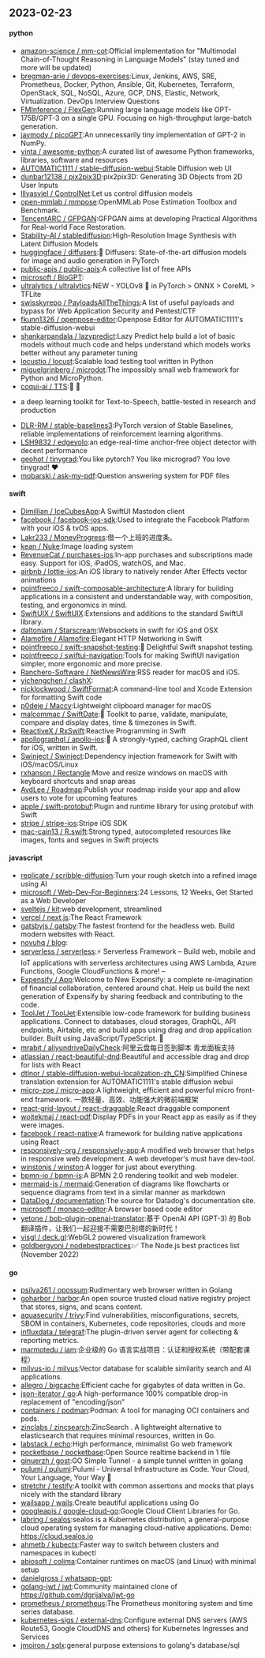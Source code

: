 ## 2023-02-23

#### python
* [amazon-science / mm-cot](https://github.com/amazon-science/mm-cot):Official implementation for "Multimodal Chain-of-Thought Reasoning in Language Models" (stay tuned and more will be updated)
* [bregman-arie / devops-exercises](https://github.com/bregman-arie/devops-exercises):Linux, Jenkins, AWS, SRE, Prometheus, Docker, Python, Ansible, Git, Kubernetes, Terraform, OpenStack, SQL, NoSQL, Azure, GCP, DNS, Elastic, Network, Virtualization. DevOps Interview Questions
* [FMInference / FlexGen](https://github.com/FMInference/FlexGen):Running large language models like OPT-175B/GPT-3 on a single GPU. Focusing on high-throughput large-batch generation.
* [jaymody / picoGPT](https://github.com/jaymody/picoGPT):An unnecessarily tiny implementation of GPT-2 in NumPy.
* [vinta / awesome-python](https://github.com/vinta/awesome-python):A curated list of awesome Python frameworks, libraries, software and resources
* [AUTOMATIC1111 / stable-diffusion-webui](https://github.com/AUTOMATIC1111/stable-diffusion-webui):Stable Diffusion web UI
* [dunbar12138 / pix2pix3D](https://github.com/dunbar12138/pix2pix3D):pix2pix3D: Generating 3D Objects from 2D User Inputs
* [lllyasviel / ControlNet](https://github.com/lllyasviel/ControlNet):Let us control diffusion models
* [open-mmlab / mmpose](https://github.com/open-mmlab/mmpose):OpenMMLab Pose Estimation Toolbox and Benchmark.
* [TencentARC / GFPGAN](https://github.com/TencentARC/GFPGAN):GFPGAN aims at developing Practical Algorithms for Real-world Face Restoration.
* [Stability-AI / stablediffusion](https://github.com/Stability-AI/stablediffusion):High-Resolution Image Synthesis with Latent Diffusion Models
* [huggingface / diffusers](https://github.com/huggingface/diffusers):🤗
Diffusers: State-of-the-art diffusion models for image and audio generation in PyTorch
* [public-apis / public-apis](https://github.com/public-apis/public-apis):A collective list of free APIs
* [microsoft / BioGPT](https://github.com/microsoft/BioGPT):
* [ultralytics / ultralytics](https://github.com/ultralytics/ultralytics):NEW - YOLOv8
🚀
in PyTorch > ONNX > CoreML > TFLite
* [swisskyrepo / PayloadsAllTheThings](https://github.com/swisskyrepo/PayloadsAllTheThings):A list of useful payloads and bypass for Web Application Security and Pentest/CTF
* [fkunn1326 / openpose-editor](https://github.com/fkunn1326/openpose-editor):Openpose Editor for AUTOMATIC1111's stable-diffusion-webui
* [shankarpandala / lazypredict](https://github.com/shankarpandala/lazypredict):Lazy Predict help build a lot of basic models without much code and helps understand which models works better without any parameter tuning
* [locustio / locust](https://github.com/locustio/locust):Scalable load testing tool written in Python
* [miguelgrinberg / microdot](https://github.com/miguelgrinberg/microdot):The impossibly small web framework for Python and MicroPython.
* [coqui-ai / TTS](https://github.com/coqui-ai/TTS):🐸
💬
- a deep learning toolkit for Text-to-Speech, battle-tested in research and production
* [DLR-RM / stable-baselines3](https://github.com/DLR-RM/stable-baselines3):PyTorch version of Stable Baselines, reliable implementations of reinforcement learning algorithms.
* [LSH9832 / edgeyolo](https://github.com/LSH9832/edgeyolo):an edge-real-time anchor-free object detector with decent performance
* [geohot / tinygrad](https://github.com/geohot/tinygrad):You like pytorch? You like micrograd? You love tinygrad!
❤️
* [mobarski / ask-my-pdf](https://github.com/mobarski/ask-my-pdf):Question answering system for PDF files

#### swift
* [Dimillian / IceCubesApp](https://github.com/Dimillian/IceCubesApp):A SwiftUI Mastodon client
* [facebook / facebook-ios-sdk](https://github.com/facebook/facebook-ios-sdk):Used to integrate the Facebook Platform with your iOS & tvOS apps.
* [Lakr233 / MoneyProgress](https://github.com/Lakr233/MoneyProgress):借一个上班的进度条。
* [kean / Nuke](https://github.com/kean/Nuke):Image loading system
* [RevenueCat / purchases-ios](https://github.com/RevenueCat/purchases-ios):In-app purchases and subscriptions made easy. Support for iOS, iPadOS, watchOS, and Mac.
* [airbnb / lottie-ios](https://github.com/airbnb/lottie-ios):An iOS library to natively render After Effects vector animations
* [pointfreeco / swift-composable-architecture](https://github.com/pointfreeco/swift-composable-architecture):A library for building applications in a consistent and understandable way, with composition, testing, and ergonomics in mind.
* [SwiftUIX / SwiftUIX](https://github.com/SwiftUIX/SwiftUIX):Extensions and additions to the standard SwiftUI library.
* [daltoniam / Starscream](https://github.com/daltoniam/Starscream):Websockets in swift for iOS and OSX
* [Alamofire / Alamofire](https://github.com/Alamofire/Alamofire):Elegant HTTP Networking in Swift
* [pointfreeco / swift-snapshot-testing](https://github.com/pointfreeco/swift-snapshot-testing):📸
Delightful Swift snapshot testing.
* [pointfreeco / swiftui-navigation](https://github.com/pointfreeco/swiftui-navigation):Tools for making SwiftUI navigation simpler, more ergonomic and more precise.
* [Ranchero-Software / NetNewsWire](https://github.com/Ranchero-Software/NetNewsWire):RSS reader for macOS and iOS.
* [yichengchen / clashX](https://github.com/yichengchen/clashX):
* [nicklockwood / SwiftFormat](https://github.com/nicklockwood/SwiftFormat):A command-line tool and Xcode Extension for formatting Swift code
* [p0deje / Maccy](https://github.com/p0deje/Maccy):Lightweight clipboard manager for macOS
* [malcommac / SwiftDate](https://github.com/malcommac/SwiftDate):🐔
Toolkit to parse, validate, manipulate, compare and display dates, time & timezones in Swift.
* [ReactiveX / RxSwift](https://github.com/ReactiveX/RxSwift):Reactive Programming in Swift
* [apollographql / apollo-ios](https://github.com/apollographql/apollo-ios):📱
A strongly-typed, caching GraphQL client for iOS, written in Swift.
* [Swinject / Swinject](https://github.com/Swinject/Swinject):Dependency injection framework for Swift with iOS/macOS/Linux
* [rxhanson / Rectangle](https://github.com/rxhanson/Rectangle):Move and resize windows on macOS with keyboard shortcuts and snap areas
* [AvdLee / Roadmap](https://github.com/AvdLee/Roadmap):Publish your roadmap inside your app and allow users to vote for upcoming features
* [apple / swift-protobuf](https://github.com/apple/swift-protobuf):Plugin and runtime library for using protobuf with Swift
* [stripe / stripe-ios](https://github.com/stripe/stripe-ios):Stripe iOS SDK
* [mac-cain13 / R.swift](https://github.com/mac-cain13/R.swift):Strong typed, autocompleted resources like images, fonts and segues in Swift projects

#### javascript
* [replicate / scribble-diffusion](https://github.com/replicate/scribble-diffusion):Turn your rough sketch into a refined image using AI
* [microsoft / Web-Dev-For-Beginners](https://github.com/microsoft/Web-Dev-For-Beginners):24 Lessons, 12 Weeks, Get Started as a Web Developer
* [sveltejs / kit](https://github.com/sveltejs/kit):web development, streamlined
* [vercel / next.js](https://github.com/vercel/next.js):The React Framework
* [gatsbyjs / gatsby](https://github.com/gatsbyjs/gatsby):The fastest frontend for the headless web. Build modern websites with React.
* [novuhq / blog](https://github.com/novuhq/blog):
* [serverless / serverless](https://github.com/serverless/serverless):⚡
Serverless Framework – Build web, mobile and IoT applications with serverless architectures using AWS Lambda, Azure Functions, Google CloudFunctions & more! –
* [Expensify / App](https://github.com/Expensify/App):Welcome to New Expensify: a complete re-imagination of financial collaboration, centered around chat. Help us build the next generation of Expensify by sharing feedback and contributing to the code.
* [ToolJet / ToolJet](https://github.com/ToolJet/ToolJet):Extensible low-code framework for building business applications. Connect to databases, cloud storages, GraphQL, API endpoints, Airtable, etc and build apps using drag and drop application builder. Built using JavaScript/TypeScript.
🚀
* [mrabit / aliyundriveDailyCheck](https://github.com/mrabit/aliyundriveDailyCheck):阿里云盘每日签到脚本 青龙面板支持
* [atlassian / react-beautiful-dnd](https://github.com/atlassian/react-beautiful-dnd):Beautiful and accessible drag and drop for lists with React
* [dtlnor / stable-diffusion-webui-localization-zh_CN](https://github.com/dtlnor/stable-diffusion-webui-localization-zh_CN):Simplified Chinese translation extension for AUTOMATIC1111's stable diffusion webui
* [micro-zoe / micro-app](https://github.com/micro-zoe/micro-app):A lightweight, efficient and powerful micro front-end framework. 一款轻量、高效、功能强大的微前端框架
* [react-grid-layout / react-draggable](https://github.com/react-grid-layout/react-draggable):React draggable component
* [wojtekmaj / react-pdf](https://github.com/wojtekmaj/react-pdf):Display PDFs in your React app as easily as if they were images.
* [facebook / react-native](https://github.com/facebook/react-native):A framework for building native applications using React
* [responsively-org / responsively-app](https://github.com/responsively-org/responsively-app):A modified web browser that helps in responsive web development. A web developer's must have dev-tool.
* [winstonjs / winston](https://github.com/winstonjs/winston):A logger for just about everything.
* [bpmn-io / bpmn-js](https://github.com/bpmn-io/bpmn-js):A BPMN 2.0 rendering toolkit and web modeler.
* [mermaid-js / mermaid](https://github.com/mermaid-js/mermaid):Generation of diagrams like flowcharts or sequence diagrams from text in a similar manner as markdown
* [DataDog / documentation](https://github.com/DataDog/documentation):The source for Datadog's documentation site.
* [microsoft / monaco-editor](https://github.com/microsoft/monaco-editor):A browser based code editor
* [yetone / bob-plugin-openai-translator](https://github.com/yetone/bob-plugin-openai-translator):基于 OpenAI API (GPT-3) 的 Bob 翻译插件，让我们一起迎接不需要巴别塔的新时代！
* [visgl / deck.gl](https://github.com/visgl/deck.gl):WebGL2 powered visualization framework
* [goldbergyoni / nodebestpractices](https://github.com/goldbergyoni/nodebestpractices):✅
The Node.js best practices list (November 2022)

#### go
* [psilva261 / opossum](https://github.com/psilva261/opossum):Rudimentary web browser written in Golang
* [goharbor / harbor](https://github.com/goharbor/harbor):An open source trusted cloud native registry project that stores, signs, and scans content.
* [aquasecurity / trivy](https://github.com/aquasecurity/trivy):Find vulnerabilities, misconfigurations, secrets, SBOM in containers, Kubernetes, code repositories, clouds and more
* [influxdata / telegraf](https://github.com/influxdata/telegraf):The plugin-driven server agent for collecting & reporting metrics.
* [marmotedu / iam](https://github.com/marmotedu/iam):企业级的 Go 语言实战项目：认证和授权系统（带配套课程）
* [milvus-io / milvus](https://github.com/milvus-io/milvus):Vector database for scalable similarity search and AI applications.
* [allegro / bigcache](https://github.com/allegro/bigcache):Efficient cache for gigabytes of data written in Go.
* [json-iterator / go](https://github.com/json-iterator/go):A high-performance 100% compatible drop-in replacement of "encoding/json"
* [containers / podman](https://github.com/containers/podman):Podman: A tool for managing OCI containers and pods.
* [zinclabs / zincsearch](https://github.com/zinclabs/zincsearch):ZincSearch . A lightweight alternative to elasticsearch that requires minimal resources, written in Go.
* [labstack / echo](https://github.com/labstack/echo):High performance, minimalist Go web framework
* [pocketbase / pocketbase](https://github.com/pocketbase/pocketbase):Open Source realtime backend in 1 file
* [ginuerzh / gost](https://github.com/ginuerzh/gost):GO Simple Tunnel - a simple tunnel written in golang
* [pulumi / pulumi](https://github.com/pulumi/pulumi):Pulumi - Universal Infrastructure as Code. Your Cloud, Your Language, Your Way
🚀
* [stretchr / testify](https://github.com/stretchr/testify):A toolkit with common assertions and mocks that plays nicely with the standard library
* [wailsapp / wails](https://github.com/wailsapp/wails):Create beautiful applications using Go
* [googleapis / google-cloud-go](https://github.com/googleapis/google-cloud-go):Google Cloud Client Libraries for Go.
* [labring / sealos](https://github.com/labring/sealos):sealos is a Kubernetes distribution, a general-purpose cloud operating system for managing cloud-native applications. Demo: https://cloud.sealos.io
* [ahmetb / kubectx](https://github.com/ahmetb/kubectx):Faster way to switch between clusters and namespaces in kubectl
* [abiosoft / colima](https://github.com/abiosoft/colima):Container runtimes on macOS (and Linux) with minimal setup
* [danielgross / whatsapp-gpt](https://github.com/danielgross/whatsapp-gpt):
* [golang-jwt / jwt](https://github.com/golang-jwt/jwt):Community maintained clone of https://github.com/dgrijalva/jwt-go
* [prometheus / prometheus](https://github.com/prometheus/prometheus):The Prometheus monitoring system and time series database.
* [kubernetes-sigs / external-dns](https://github.com/kubernetes-sigs/external-dns):Configure external DNS servers (AWS Route53, Google CloudDNS and others) for Kubernetes Ingresses and Services
* [jmoiron / sqlx](https://github.com/jmoiron/sqlx):general purpose extensions to golang's database/sql
